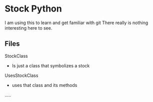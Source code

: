 # Stock Python

I am using this to learn and get familiar with git
There really is nothing interesting here to see.

## Files

StockClass
 - Is just a class that symbolizes a stock

 UsesStockClass
  - uses that class and its methods

.....